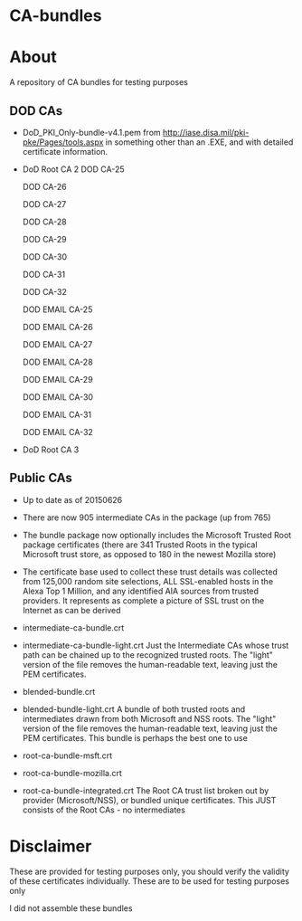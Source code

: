 CA-bundles
==============

# About

A repository of CA bundles for testing purposes

## DOD CAs
* DoD_PKI_Only-bundle-v4.1.pem from http://iase.disa.mil/pki-pke/Pages/tools.aspx in something other than an .EXE, and with detailed certificate information.

* DoD Root CA 2
   DOD CA-25

   DOD CA-26
   
   DOD CA-27
   
   DOD CA-28
   
   DOD CA-29
   
   DOD CA-30
   
   DOD CA-31
   
   DOD CA-32
   
   DOD EMAIL CA-25
   
   DOD EMAIL CA-26
   
   DOD EMAIL CA-27
   
   DOD EMAIL CA-28
   
   DOD EMAIL CA-29
   
   DOD EMAIL CA-30
   
   DOD EMAIL CA-31
   
   DOD EMAIL CA-32
* DoD Root CA 3

## Public CAs
* Up to date as of 20150626 

* There are now 905 intermediate CAs in the package (up from 765)
* The bundle package now optionally includes the Microsoft Trusted Root package certificates (there are 341 Trusted Roots in the typical Microsoft trust store, as opposed to 180 in the newest Mozilla store)
* The certificate base used to collect these trust details was collected from 125,000 random site selections, ALL SSL-enabled hosts in the Alexa Top 1 Million, and any identified AIA sources from trusted providers. It represents as complete a picture of SSL trust on the Internet as can be derived

* intermediate-ca-bundle.crt
* intermediate-ca-bundle-light.crt
   Just the Intermediate CAs whose trust path can be chained up to the recognized trusted roots. The "light" version of the file removes the human-readable text, leaving just the PEM certificates.
 
* blended-bundle.crt
* blended-bundle-light.crt
   A bundle of both trusted roots and intermediates drawn from both Microsoft and NSS roots. The "light" version of the file removes the human-readable text, leaving just the PEM certificates. This bundle is perhaps the best one to use
 
* root-ca-bundle-msft.crt
* root-ca-bundle-mozilla.crt
* root-ca-bundle-integrated.crt
   The Root CA trust list broken out by provider (Microsoft/NSS), or bundled unique certificates. This JUST consists of the Root CAs - no intermediates

# Disclaimer
 These are provided for testing purposes only, you should verify the validity of these certificates individually. These are to be used for testing purposes only

 I did not assemble these bundles